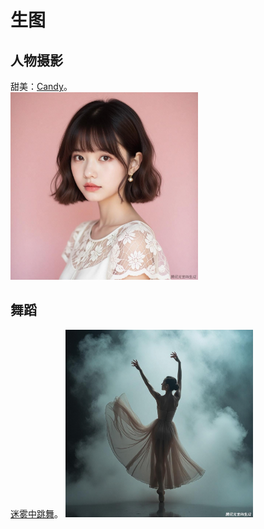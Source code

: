 # 生图
## 人物摄影
甜美：[Candy](./candy/readme.md)。  
<img src="./candy/1.png" style="width: 300px" />

## 舞蹈
[迷雾中跳舞](./dan-in-the-mist/readme.md)。
<img src="./dan-in-the-mist/1.png" style="width: 300px" />


